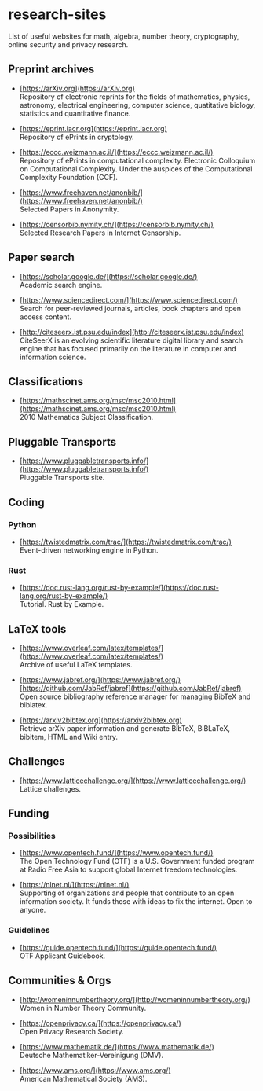 # research-sites

List of useful websites for math, algebra, number theory, cryptography, online
security and privacy research.

## Preprint archives
* [https://arXiv.org](https://arXiv.org)  
Repository of electronic reprints for the fields of mathematics, physics,
astronomy, electrical engineering, computer science, quatitative biology,
statistics and quantitative finance.

* [https://eprint.iacr.org](https://eprint.iacr.org)  
Repository of ePrints in cryptology.

* [https://eccc.weizmann.ac.il/](https://eccc.weizmann.ac.il/)  
Repository of ePrints in computational complexity. Electronic Colloquium on Computational Complexity. Under the auspices of the Computational Complexity Foundation (CCF).

* [https://www.freehaven.net/anonbib/](https://www.freehaven.net/anonbib/)  
Selected Papers in Anonymity.

* [https://censorbib.nymity.ch/](https://censorbib.nymity.ch/)  
Selected Research Papers in Internet Censorship.


## Paper search
* [https://scholar.google.de/](https://scholar.google.de/)  
Academic search engine.

* [https://www.sciencedirect.com/](https://www.sciencedirect.com/)  
Search for peer-reviewed journals, articles, book chapters and open access content.

* [http://citeseerx.ist.psu.edu/index](http://citeseerx.ist.psu.edu/index)  
CiteSeerX is an evolving scientific literature digital library and search engine that has focused primarily on the literature in computer and information science.


## Classifications
* [https://mathscinet.ams.org/msc/msc2010.html](https://mathscinet.ams.org/msc/msc2010.html)  
2010 Mathematics Subject Classification.


## Pluggable Transports  
* [https://www.pluggabletransports.info/](https://www.pluggabletransports.info/)  
Pluggable Transports site.


## Coding
### Python
* [https://twistedmatrix.com/trac/](https://twistedmatrix.com/trac/)  
Event-driven networking engine in Python.

### Rust
* [https://doc.rust-lang.org/rust-by-example/](https://doc.rust-lang.org/rust-by-example/)  
Tutorial. Rust by Example.


## LaTeX tools
* [https://www.overleaf.com/latex/templates/](https://www.overleaf.com/latex/templates/)  
Archive of useful LaTeX templates.

* [https://www.jabref.org/](https://www.jabref.org/)  
[https://github.com/JabRef/jabref](https://github.com/JabRef/jabref)  
Open source bibliography reference manager for managing BibTeX and biblatex.

* [https://arxiv2bibtex.org](https://arxiv2bibtex.org)  
Retrieve arXiv paper information and generate BibTeX, BiBLaTeX, bibitem, HTML and
Wiki entry.


## Challenges
* [https://www.latticechallenge.org/](https://www.latticechallenge.org/)  
Lattice challenges.


## Funding
### Possibilities
* [https://www.opentech.fund/](https://www.opentech.fund/)  
The Open Technology Fund (OTF) is a U.S. Government funded program at Radio Free Asia to support global Internet freedom technologies.

* [https://nlnet.nl/](https://nlnet.nl/)  
Supporting of organizations and people that contribute to an open information society. It funds those with ideas to fix the internet. Open to anyone.

### Guidelines
* [https://guide.opentech.fund/](https://guide.opentech.fund/)  
OTF Applicant Guidebook.


## Communities & Orgs  
* [http://womeninnumbertheory.org/](http://womeninnumbertheory.org/)  
Women in Number Theory Community.

* [https://openprivacy.ca/](https://openprivacy.ca/)  
Open Privacy Research Society.

* [https://www.mathematik.de/](https://www.mathematik.de/)  
Deutsche Mathematiker-Vereinigung (DMV).  

* [https://www.ams.org/](https://www.ams.org/)   
American Mathematical Society (AMS).  
